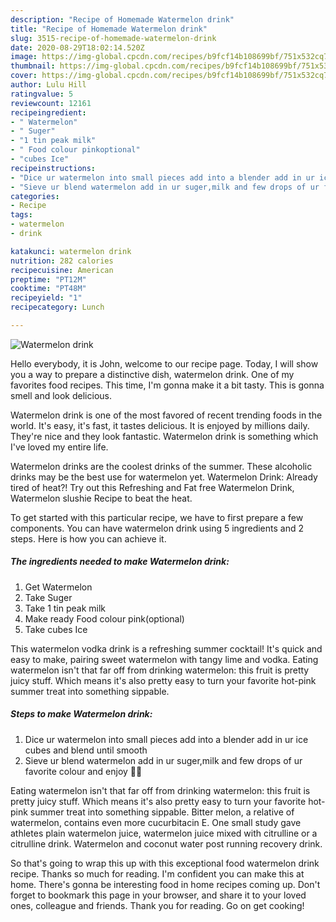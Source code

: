 ```yaml
---
description: "Recipe of Homemade Watermelon drink"
title: "Recipe of Homemade Watermelon drink"
slug: 3515-recipe-of-homemade-watermelon-drink
date: 2020-08-29T18:02:14.520Z
image: https://img-global.cpcdn.com/recipes/b9fcf14b108699bf/751x532cq70/watermelon-drink-recipe-main-photo.jpg
thumbnail: https://img-global.cpcdn.com/recipes/b9fcf14b108699bf/751x532cq70/watermelon-drink-recipe-main-photo.jpg
cover: https://img-global.cpcdn.com/recipes/b9fcf14b108699bf/751x532cq70/watermelon-drink-recipe-main-photo.jpg
author: Lulu Hill
ratingvalue: 5
reviewcount: 12161
recipeingredient:
- " Watermelon"
- " Suger"
- "1 tin peak milk"
- " Food colour pinkoptional"
- "cubes Ice"
recipeinstructions:
- "Dice ur watermelon into small pieces add into a blender add in ur ice cubes and blend until smooth"
- "Sieve ur blend watermelon add in ur suger,milk and few drops of ur favorite colour and enjoy 💃💃"
categories:
- Recipe
tags:
- watermelon
- drink

katakunci: watermelon drink 
nutrition: 282 calories
recipecuisine: American
preptime: "PT12M"
cooktime: "PT48M"
recipeyield: "1"
recipecategory: Lunch

---
```



![Watermelon drink](https://img-global.cpcdn.com/recipes/b9fcf14b108699bf/751x532cq70/watermelon-drink-recipe-main-photo.jpg)

Hello everybody, it is John, welcome to our recipe page. Today, I will show you a way to prepare a distinctive dish, watermelon drink. One of my favorites food recipes. This time, I'm gonna make it a bit tasty. This is gonna smell and look delicious.

Watermelon drink is one of the most favored of recent trending foods in the world. It's easy, it's fast, it tastes delicious. It is enjoyed by millions daily. They're nice and they look fantastic. Watermelon drink is something which I've loved my entire life.

Watermelon drinks are the coolest drinks of the summer. These alcoholic drinks may be the best use for watermelon yet. Watermelon Drink: Already tired of heat?! Try out this Refreshing and Fat free Watermelon Drink, Watermelon slushie Recipe to beat the heat.


To get started with this particular recipe, we have to first prepare a few components. You can have watermelon drink using 5 ingredients and 2 steps. Here is how you can achieve it.

<!--inarticleads1-->

##### The ingredients needed to make Watermelon drink:

1. Get  Watermelon
1. Take  Suger
1. Take 1 tin peak milk
1. Make ready  Food colour pink(optional)
1. Take cubes Ice


This watermelon vodka drink is a refreshing summer cocktail! It&#39;s quick and easy to make, pairing sweet watermelon with tangy lime and vodka. Eating watermelon isn&#39;t that far off from drinking watermelon: this fruit is pretty juicy stuff. Which means it&#39;s also pretty easy to turn your favorite hot-pink summer treat into something sippable. 

<!--inarticleads2-->

##### Steps to make Watermelon drink:

1. Dice ur watermelon into small pieces add into a blender add in ur ice cubes and blend until smooth
1. Sieve ur blend watermelon add in ur suger,milk and few drops of ur favorite colour and enjoy 💃💃


Eating watermelon isn&#39;t that far off from drinking watermelon: this fruit is pretty juicy stuff. Which means it&#39;s also pretty easy to turn your favorite hot-pink summer treat into something sippable. Bitter melon, a relative of watermelon, contains even more cucurbitacin E. One small study gave athletes plain watermelon juice, watermelon juice mixed with citrulline or a citrulline drink. Watermelon and coconut water post running recovery drink. 

So that's going to wrap this up with this exceptional food watermelon drink recipe. Thanks so much for reading. I'm confident you can make this at home. There's gonna be interesting food in home recipes coming up. Don't forget to bookmark this page in your browser, and share it to your loved ones, colleague and friends. Thank you for reading. Go on get cooking!
